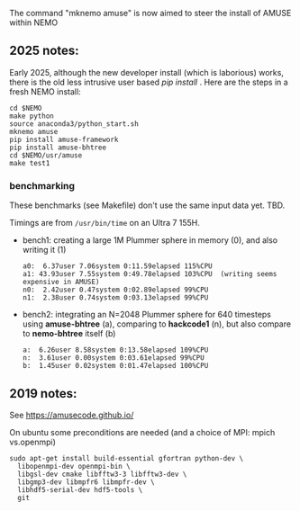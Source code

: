 The command "mknemo amuse" is now aimed to steer the install of AMUSE within NEMO

## 2025 notes:

Early 2025, although the new developer install (which is laborious) works, there is the old
less intrusive user based *pip install* .  Here are the steps in a fresh NEMO install:

```
cd $NEMO
make python
source anaconda3/python_start.sh
mknemo amuse
pip install amuse-framework
pip install amuse-bhtree
cd $NEMO/usr/amuse
make test1
```

### benchmarking

These benchmarks (see Makefile) don't use the same input data yet. TBD.

Timings are from `/usr/bin/time` on an Ultra 7 155H.


* bench1:   creating a large 1M Plummer sphere in memory (0), and also writing it (1)

      a0:  6.37user 7.06system 0:11.59elapsed 115%CPU
      a1: 43.93user 7.55system 0:49.78elapsed 103%CPU  (writing seems expensive in AMUSE)
      n0:  2.42user 0.47system 0:02.89elapsed 99%CPU
      n1:  2.38user 0.74system 0:03.13elapsed 99%CPU 


* bench2:   integrating an N=2048 Plummer sphere for 640 timesteps using **amuse-bhtree** (a), comparing to **hackcode1** (n),
            but also compare to **nemo-bhtree** itself (b)


      a:  6.26user 8.58system 0:13.58elapsed 109%CPU 
      n:  3.61user 0.00system 0:03.61elapsed 99%CPU 
      b:  1.45user 0.02system 0:01.47elapsed 100%CPU 


## 2019 notes:

See https://amusecode.github.io/

On ubuntu some preconditions are needed (and a choice of MPI:  mpich vs.openmpi)


```
sudo apt-get install build-essential gfortran python-dev \
  libopenmpi-dev openmpi-bin \
  libgsl-dev cmake libfftw3-3 libfftw3-dev \
  libgmp3-dev libmpfr6 libmpfr-dev \
  libhdf5-serial-dev hdf5-tools \
  git
```


